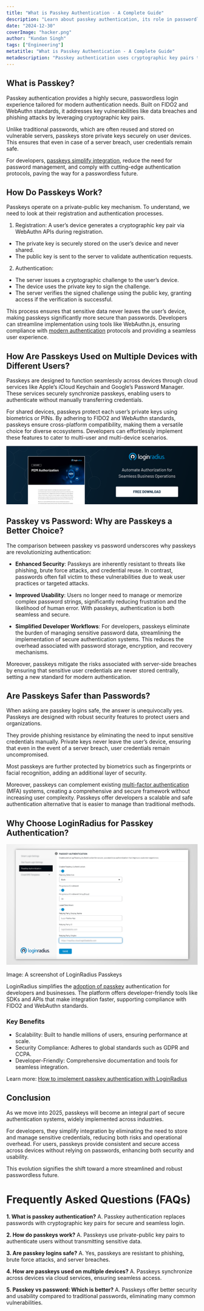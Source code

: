 ```yaml
---
title: "What is Passkey Authentication - A Complete Guide"
description: "Learn about passkey authentication, its role in passwordless authentication, how it ensures secure logins, and its usability across multiple devices and users."
date: "2024-12-30"
coverImage: "hacker.png"
author: "Kundan Singh"
tags: ["Engineering"]
metatitle: "What is Passkey Authentication - A Complete Guide"
metadescription: "Passkey authentication uses cryptographic key pairs to verify a user’s identity. Unlike traditional passwords, passkeys aren’t stored on servers, which means there’s no risk of them being stolen in a data breach. Let’s understand in detail."
---
```


## What is Passkey?

Passkey authentication provides a highly secure, passwordless login experience tailored for modern authentication needs. Built on FIDO2 and WebAuthn standards, it addresses key vulnerabilities like data breaches and phishing attacks by leveraging cryptographic key pairs.

Unlike traditional passwords, which are often reused and stored on vulnerable servers, passkeys store private keys securely on user devices. This ensures that even in case of a server breach, user credentials remain safe.

For developers, [passkeys simplify integration](https://www.loginradius.com/docs/api/v2/customer-identity-api/passkey/overview/), reduce the need for password management, and comply with cutting-edge authentication protocols, paving the way for a passwordless future.


## How Do Passkeys Work?

Passkeys operate on a private-public key mechanism. To understand, we need to look at their registration and authentication processes.

1.  Registration: A user’s device generates a cryptographic key pair via WebAuthn APIs during registration.
  - The private key is securely stored on the user’s device and never shared.
  - The public key is sent to the server to validate authentication requests.

2.  Authentication:
  - The server issues a cryptographic challenge to the user’s device.
  - The device uses the private key to sign the challenge.
  - The server verifies the signed challenge using the public key, granting access if the verification is successful.
        

This process ensures that sensitive data never leaves the user’s device, making passkeys significantly more secure than passwords. Developers can streamline implementation using tools like WebAuthn.js, ensuring compliance with [modern authentication](https://www.loginradius.com/platforms/authentication-and-registration) protocols and providing a seamless user experience.

## How Are Passkeys Used on Multiple Devices with Different Users?

Passkeys are designed to function seamlessly across devices through cloud services like Apple’s iCloud Keychain and Google’s Password Manager. These services securely synchronize passkeys, enabling users to authenticate without manually transferring credentials.

For shared devices, passkeys protect each user’s private keys using biometrics or PINs. By adhering to FIDO2 and WebAuthn standards, passkeys ensure cross-platform compatibility, making them a versatile choice for diverse ecosystems. Developers can effortlessly implement these features to cater to multi-user and multi-device scenarios.

[![CTA](./cta.png)](https://www.loginradius.com/resource/datasheet/passkeys-passwordless-authentication)

## Passkey vs Password: Why are Passkeys a Better Choice?

The comparison between passkey vs password underscores why passkeys are revolutionizing authentication:

-   **Enhanced Security**: Passkeys are inherently resistant to threats like phishing, brute force attacks, and credential reuse. In contrast, passwords often fall victim to these vulnerabilities due to weak user practices or targeted attacks.
    
-   **Improved Usability**: Users no longer need to manage or memorize complex password strings, significantly reducing frustration and the likelihood of human error. With passkeys, authentication is both seamless and secure.
    
-   **Simplified Developer Workflows**: For developers, passkeys eliminate the burden of managing sensitive password data, streamlining the implementation of secure authentication systems. This reduces the overhead associated with password storage, encryption, and recovery mechanisms.
    

Moreover, passkeys mitigate the risks associated with server-side breaches by ensuring that sensitive user credentials are never stored centrally, setting a new standard for modern authentication.

## Are Passkeys Safer than Passwords?

When asking are passkey logins safe, the answer is unequivocally yes. Passkeys are designed with robust security features to protect users and organizations.

They provide phishing resistance by eliminating the need to input sensitive credentials manually. Private keys never leave the user’s device, ensuring that even in the event of a server breach, user credentials remain uncompromised.

Most passkeys are further protected by biometrics such as fingerprints or facial recognition, adding an additional layer of security.

Moreover, passkeys can complement existing [multi-factor authentication](https://www.loginradius.com/platforms/multi-factor-authentication) (MFA) systems, creating a comprehensive and secure framework without increasing user complexity. Passkeys offer developers a scalable and safe authentication alternative that is easier to manage than traditional methods.

## Why Choose LoginRadius for Passkey Authentication?

![](./passkey.png)

Image: A screenshot of LoginRadius Passkeys

LoginRadius simplifies the [adoption of passkey](https://www.loginradius.com/products/passkeys) authentication for developers and businesses. The platform offers developer-friendly tools like SDKs and APIs that make integration faster, supporting compliance with FIDO2 and WebAuthn standards.

### Key Benefits

 - Scalability: Built to handle millions of users, ensuring performance at scale.    
 - Security Compliance: Adheres to global standards such as GDPR and CCPA.    
 - Developer-Friendly: Comprehensive documentation and tools for seamless integration.
    

Learn more: [How to implement passkey authentication with LoginRadius](https://www.loginradius.com/docs/authentication/tutorial/passkey-authentication/)

## Conclusion

As we move into 2025, passkeys will become an integral part of secure authentication systems, widely implemented across industries.

For developers, they simplify integration by eliminating the need to store and manage sensitive credentials, reducing both risks and operational overhead. For users, passkeys provide consistent and secure access across devices without relying on passwords, enhancing both security and usability.

This evolution signifies the shift toward a more streamlined and robust passwordless future.


# Frequently Asked Questions (FAQs)

**1. What is passkey authentication?**
A. Passkey authentication replaces passwords with cryptographic key pairs for secure and seamless login.

**2. How do passkeys work?**
A. Passkeys use private-public key pairs to authenticate users without transmitting sensitive data.

**3. Are passkey logins safe?**
A. Yes, passkeys are resistant to phishing, brute force attacks, and server breaches.

**4. How are passkeys used on multiple devices?**
A. Passkeys synchronize across devices via cloud services, ensuring seamless access.

**5. Passkey vs password: Which is better?**
A. Passkeys offer better security and usability compared to traditional passwords, eliminating many common vulnerabilities.
